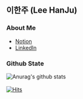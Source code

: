 ## 이한주 (Lee HanJu)

### About Me

  - [Notion](https://www.notion.so/2oneweek/230e4a8f7289440bbd19e84cd2bf7881)
  - [LinkedIn](https://www.linkedin.com/in/%ED%95%9C%EC%A3%BC-%EC%9D%B4-7978aa210/)

### Github State
![Anurag's github stats](https://github-readme-stats.vercel.app/api?username=2-one-week&show_icons=true)
<br/>
<br/>
[![Hits](https://hits.seeyoufarm.com/api/count/incr/badge.svg?url=https%3A%2F%2Fgithub.com%2F2-one-week&count_bg=%2379C83D&title_bg=%23555555&icon=&icon_color=%23E7E7E7&title=&edge_flat=false)](https://hits.seeyoufarm.com)
